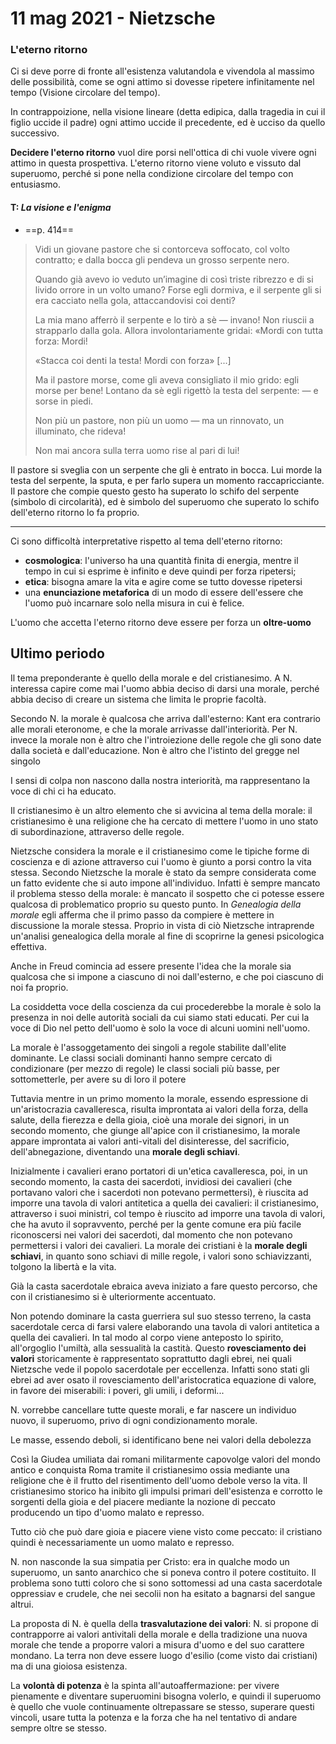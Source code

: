 # 11 mag 2021 - Nietzsche

### L'eterno ritorno

Ci si deve porre di fronte all'esistenza valutandola e vivendola al massimo delle possibilità, come se ogni attimo si dovesse ripetere infinitamente nel tempo (Visione circolare del tempo).

In contrappoizione, nella visione lineare (detta edipica, dalla tragedia in cui il figlio uccide il padre) ogni attimo uccide il precedente, ed è ucciso da quello successivo.

**Decidere l'eterno ritorno** vuol dire porsi nell'ottica di chi vuole vivere ogni attimo in questa prospettiva. L'eterno ritorno viene voluto e vissuto dal superuomo, perché si pone nella condizione circolare del tempo con entusiasmo.

#### T: *La visione e l'enigma*
- ==p. 414==

> Vidi un giovane pastore che si contorceva soffocato, col volto contratto; e dalla bocca gli pendeva un grosso serpente nero.
>
> Quando già avevo io veduto un’imagine di così triste ribrezzo e di si livido orrore in un volto umano? Forse egli dormiva, e il serpente gli si era cacciato nella gola, attaccandovisi coi denti?
>
> La mia mano afferrò il serpente e lo tirò a sè — invano! Non riuscii a strapparlo dalla gola. Allora involontariamente gridai: «Mordi con tutta forza: Mordi!
>
> «Stacca coi denti la testa! Mordi con forza» [...]
>
> Ma il pastore morse, come gli aveva consigliato il mio grido: egli morse per bene! Lontano da sè egli rigettò la testa del serpente: — e sorse in piedi.
>
> Non più un pastore, non più un uomo — ma un rinnovato, un illuminato, che rideva!
>
> Non mai ancora sulla terra uomo rise al pari di lui!

Il pastore si sveglia con un serpente che gli è entrato in bocca. Lui morde la testa del serpente, la sputa, e per farlo supera un momento raccapricciante. Il pastore che compie questo gesto ha superato lo schifo del serpente (simbolo di circolarità), ed è simbolo del superuomo che superato lo schifo dell'eterno ritorno lo fa proprio.

---

Ci sono difficoltà interpretative rispetto al tema dell'eterno ritorno: 
- **cosmologica**: l'universo ha una quantità finita di energia, mentre il tempo in cui si esprime è infinito e deve quindi per forza ripetersi;
- **etica**: bisogna amare la vita e agire come se tutto dovesse ripetersi
- una **enunciazione metaforica** di un modo di essere dell'essere che l'uomo può incarnare solo nella misura in cui è felice.

L'uomo che accetta l'eterno ritorno deve essere per forza un **oltre-uomo**

## Ultimo periodo

Il tema preponderante è quello della morale e del cristianesimo.
A N. interessa capire come mai l'uomo abbia deciso di darsi una morale, perché abbia deciso di creare un sistema che limita le proprie facoltà.

Secondo N. la morale è qualcosa che arriva dall'esterno: Kant era contrario alle morali eteronome, e che la morale arrivasse dall'interiorità.
Per N. invece la morale non è altro che l'introiezione delle regole che gli sono date dalla società e dall'educazione. Non è altro che l'istinto del gregge nel singolo

I sensi di colpa non nascono dalla nostra interiorità, ma rappresentano la voce di chi ci ha educato.

Il cristianesimo è un altro elemento che si avvicina al tema della morale: il cristianesimo è una religione che ha cercato di mettere l'uomo in uno stato di subordinazione, attraverso delle regole.

Nietzsche considera la morale e il cristianesimo come le tipiche forme di coscienza e di azione attraverso cui l'uomo è giunto a porsi contro la vita stessa. Secondo Nietzsche la morale è stato da sempre considerata come un fatto evidente che si auto impone all'individuo. Infatti è sempre mancato il problema stesso della morale: è mancato il sospetto che ci potesse essere qualcosa di problematico proprio su questo punto. In *Genealogia della morale* egli afferma che il primo passo da compiere è mettere in discussione la morale stessa. Proprio in vista di ciò Nietzsche intraprende un'analisi genealogica della morale al fine di scoprirne la genesi psicologica effettiva.

Anche in Freud comincia ad essere presente l'idea che la morale sia qualcosa che si impone a ciascuno di noi dall'esterno, e che poi ciascuno di noi fa proprio.

La cosiddetta voce della coscienza da cui procederebbe la morale è solo la presenza in noi delle autorità sociali da cui siamo stati educati. Per cui la voce di Dio nel petto dell'uomo è solo la voce di alcuni uomini nell'uomo.

La morale è l'assoggetamento dei singoli a regole stabilite dall'elite dominante. Le classi sociali dominanti hanno sempre cercato di condizionare (per mezzo di regole) le classi sociali più basse, per sottometterle, per avere su di loro il potere

Tuttavia mentre in un primo momento la morale, essendo espressione di un'aristocrazia cavalleresca, risulta improntata ai valori della forza, della salute, della fierezza e della gioia, cioè una morale dei signori, in un secondo momento, che giunge all'apice con il cristianesimo, la morale appare improntata ai valori anti-vitali del disinteresse, del sacrificio, dell'abnegazione, diventando una **morale degli schiavi**.

Inizialmente i cavalieri erano portatori di un'etica cavalleresca, poi, in un secondo momento, la casta dei sacerdoti, invidiosi dei cavalieri (che portavano valori che i sacerdoti non potevano permettersi), è riuscita ad imporre una tavola di valori antitetica a quella dei cavalieri: il cristianesimo, attraverso i suoi ministri, col tempo è riuscito ad imporre una tavola di valori, che ha avuto il sopravvento, perché per la gente comune era più facile riconoscersi nei valori dei sacerdoti, dal momento che non potevano permettersi i valori dei cavalieri.
La morale dei cristiani è la **morale degli schiavi**, in quanto sono schiavi di mille regole, i valori sono schiavizzanti, tolgono la libertà e la vita.

Già la casta sacerdotale ebraica aveva iniziato a fare questo percorso, che con il cristianesimo si è ulteriormente accentuato.

Non potendo dominare la casta guerriera sul suo stesso terreno, la casta sacerdotale cerca di farsi valere elaborando una tavola di valori antitetica a quella dei cavalieri. In tal modo al corpo viene anteposto lo spirito, all'orgoglio l'umiltà, alla sessualità la castità. Questo **rovesciamento dei valori** storicamente è rappresentato soprattutto dagli ebrei, nei quali Nietzsche vede il popolo sacerdotale per eccellenza. Infatti sono stati gli ebrei ad aver osato il rovesciamento dell'aristocratica equazione di valore, in favore dei miserabili: i poveri, gli umili, i deformi...

N. vorrebbe cancellare tutte queste morali, e far nascere un individuo nuovo, il superuomo, privo di ogni condizionamento morale.

Le masse, essendo deboli, si identificano bene nei valori della debolezza

Così la Giudea umiliata dai romani militarmente capovolge valori del mondo antico e conquista Roma tramite il cristianesimo ossia mediante una religione che è il frutto del risentimento dell'uomo debole verso la vita. Il cristianesimo storico ha inibito gli impulsi primari dell'esistenza e corrotto le sorgenti della gioia e del piacere mediante la nozione di peccato producendo un tipo d'uomo malato e represso.

Tutto ciò che può dare gioia e piacere viene visto come peccato: il cristiano quindi è necessariamente un uomo malato e represso.

N. non nasconde la sua simpatia per Cristo: era in qualche modo un superuomo, un santo anarchico che si poneva contro il potere costituito. Il problema sono tutti coloro che si sono sottomessi ad una casta sacerdotale oppressiav e crudele, che nei secolii non ha esitato a bagnarsi del sangue altrui.

La proposta di N. è quella della **trasvalutazione dei valori**: N. si propone di contrapporre ai valori antivitali della morale e della tradizione una nuova morale che tende a proporre valori a misura d'uomo e del suo carattere mondano. La terra non deve essere luogo d'esilio (come visto dai cristiani) ma di una gioiosa esistenza.

La **volontà di potenza** è la spinta all'autoaffermazione: per vivere pienamente e diventare superuomini bisogna volerlo, e quindi il superuomo è quello che vuole continuamente oltrepassare se stesso, superare questi vincoli, usare tutta la potenza e la forza che ha nel tentativo di andare sempre oltre se stesso.
